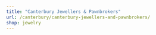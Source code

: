 ```yaml
---
title: "Canterbury Jewellers & Pawnbrokers"
url: /canterbury/canterbury-jewellers-and-pawnbrokers/
shop: jewelry
---
```

